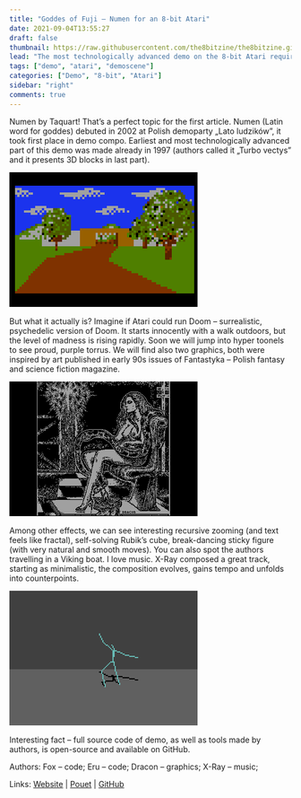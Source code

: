 ```yaml
---
title: "Goddes of Fuji – Numen for an 8-bit Atari"
date: 2021-09-04T13:55:27
draft: false
thumbnail: https://raw.githubusercontent.com/the8bitzine/the8bitzine.github.io/media/media/2021/numen1.jpg
lead: "The most technologically advanced demo on the 8-bit Atari required as much as 130 kB of RAM to run smoothly."
tags: ["demo", "atari", "demoscene"]
categories: ["Demo", "8-bit", "Atari"]
sidebar: "right"
comments: true
---
```



Numen by Taquart! That’s a perfect topic for the first article. Numen (Latin word for goddes) debuted in 2002 at Polish demoparty „Lato ludzików”, it took first place in demo compo. Earliest and most technologically advanced part of this demo was made already in 1997 (authors called it „Turbo vectys” and it presents 3D blocks in last part).
  
<img src="https://raw.githubusercontent.com/the8bitzine/the8bitzine.github.io/media/media/2021/numen2.png" alt="Numen demo by Taquart for 8-bit Atari screenshot" class="post_img_center">  
  
But what it actually is? Imagine if Atari could run Doom – surrealistic, psychedelic version of Doom. It starts innocently with a walk outdoors, but the level of madness is rising rapidly. Soon we will jump into hyper toonels to see proud, purple torrus. We will find also two graphics, both were inspired by art published in early 90s issues of Fantastyka – Polish fantasy and science fiction magazine. 

<img src="https://raw.githubusercontent.com/the8bitzine/the8bitzine.github.io/media/media/2021/numen3.png" alt="Numen demo by Taquart for 8-bit Atari screenshot" class="post_img_center">  

Among other effects, we can see interesting recursive zooming (and text feels like fractal), self-solving Rubik’s cube, break-dancing sticky figure (with very natural and smooth moves). You can also spot the authors travelling in a Viking boat.
I love music. X-Ray composed a great track, starting as minimalistic, the composition evolves, gains tempo and unfolds into counterpoints.
  
<img src="https://raw.githubusercontent.com/the8bitzine/the8bitzine.github.io/media/media/2021/numen4.png" alt="Numen demo by Taquart for 8-bit Atari screenshot" class="post_img_center">  

Interesting fact – full source code of demo, as well as tools made by authors, is open-source and available on GitHub. 



Authors: Fox – code; Eru – code; Dracon – graphics; X-Ray – music;

Links: [Website](http://numen.scene.pl/) | [Pouet](https://www.pouet.net/prod.php?which=9044) | [GitHub](https://github.com/pfusik/numen)
